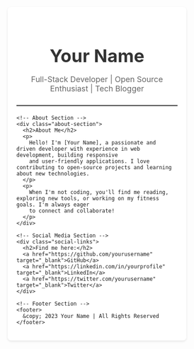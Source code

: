 <head>
  <meta charset="UTF-8" />
  <meta name="viewport" content="width=device-width, initial-scale=1.0" />
  <title>Your Name | Introduction</title>
  <style>
    /* General Reset */
    * {
      margin: 0;
      padding: 0;
      box-sizing: border-box;
    }

    /* Body Styling */
    body {
      font-family: Arial, Helvetica, sans-serif;
      line-height: 1.6;
      background-color: #f4f4f4;
      color: #333;
      padding: 10px;
    }

    /* Container Styling */
    .container {
      max-width: 800px;
      margin: 20px auto;
      padding: 20px;
      background: #fff;
      border-radius: 8px;
      box-shadow: 0 2px 5px rgba(0, 0, 0, 0.1);
    }

    /* Header Section */
    header {
      text-align: center;
      padding: 10px 0;
      border-bottom: 2px solid #333;
      margin-bottom: 20px;
    }

    header h1 {
      font-size: 2.5rem;
      color: #333;
    }

    header p {
      font-size: 1.1rem;
      color: #666;
    }

    /* About Section */
    .about-section {
      padding: 10px 0;
      font-size: 1rem;
      line-height: 1.8;
    }

    /* Social Media Links */
    .social-links a {
      text-decoration: none;
      color: #333;
      margin: 0 10px;
      transition: color 0.3s ease;
    }

    .social-links a:hover {
      color: #007bff;
    }

    /* Footer Styling */
    footer {
      text-align: center;
      font-size: 0.9rem;
      color: #555;
      margin-top: 20px;
      padding: 10px 0;
      border-top: 1px solid #ddd;
    }
  </style>
</head>

<body>
  <div class="container">
    <!-- Header Section -->
    <header>
      <h1>Your Name</h1>
      <p>Full-Stack Developer | Open Source Enthusiast | Tech Blogger</p>
    </header>

    <!-- About Section -->
    <div class="about-section">
      <h2>About Me</h2>
      <p>
        Hello! I'm [Your Name], a passionate and driven developer with experience in web development, building responsive
        and user-friendly applications. I love contributing to open-source projects and learning about new technologies.
      </p>
      <p>
        When I'm not coding, you'll find me reading, exploring new tools, or working on my fitness goals. I'm always eager
        to connect and collaborate!
      </p>
    </div>

    <!-- Social Media Section -->
    <div class="social-links">
      <h2>Find me here:</h2>
      <a href="https://github.com/yourusername" target="_blank">GitHub</a>
      <a href="https://linkedin.com/in/yourprofile" target="_blank">LinkedIn</a>
      <a href="https://twitter.com/yourusername" target="_blank">Twitter</a>
    </div>

    <!-- Footer Section -->
    <footer>
      &copy; 2023 Your Name | All Rights Reserved
    </footer>
  </div>
</body>

</html>
